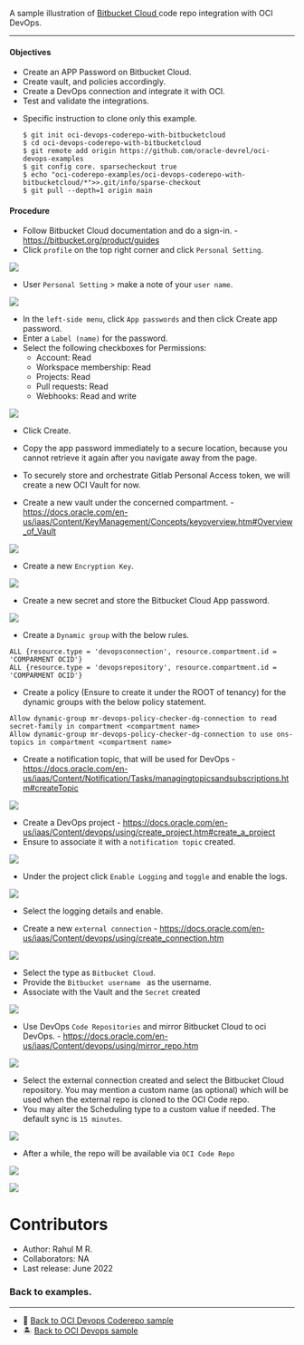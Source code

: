 A sample illustration of [Bitbucket Cloud ](https://bitbucket.org/product?&aceid=&adposition=&adgroup=92542404895&campaign=1407242867&creative=544605032325&device=c&keyword=bitbucket%20cloud&matchtype=e&network=g&placement=&ds_kids=p51241240716&ds_e=GOOGLE&ds_eid=700000001551985&ds_e1=GOOGLE&gclid=EAIaIQobChMIsa_OyLy--AIV8pJmAh079go-EAAYASAAEgLsifD_BwE&gclsrc=aw.ds) code repo integration with OCI DevOps.

--------

#### Objectives

- Create an APP Password on Bitbucket Cloud.
- Create vault, and policies accordingly.
- Create a DevOps connection and integrate it with OCI.
- Test and validate the integrations.

* Specific instruction to clone only this example.

    ```
    $ git init oci-devops-coderepo-with-bitbucketcloud
    $ cd oci-devops-coderepo-with-bitbucketcloud
    $ git remote add origin https://github.com/oracle-devrel/oci-devops-examples
    $ git config core. sparsecheckout true
    $ echo "oci-coderepo-examples/oci-devops-coderepo-with-bitbucketcloud/*">>.git/info/sparse-checkout
    $ git pull --depth=1 origin main

    ```

#### Procedure

- Follow Bitbucket Cloud documentation and do a sign-in. - https://bitbucket.org/product/guides
- Click `profile` on the top right corner and click `Personal Setting`.

![](images/bitbucket_profile.png)

- User `Personal Setting` > make a note of your `user name`.

![](images/bitbucket_username.png)

- In the `left-side menu`, click `App passwords` and then click Create app password.
- Enter a `Label (name)` for the password.
- Select the following checkboxes for Permissions:
  - Account: Read
  - Workspace membership: Read
  - Projects: Read
  - Pull requests: Read
  - Webhooks: Read and write

![](images/bitbucketpat.png)
- Click Create.
- Copy the app password immediately to a secure location, because you cannot retrieve it again after you navigate away from the page.

- To securely store and orchestrate Gitlab Personal Access token, we will create a new OCI Vault for now.

- Create a new vault under the concerned compartment. - https://docs.oracle.com/en-us/iaas/Content/KeyManagement/Concepts/keyoverview.htm#Overview_of_Vault

![](images/new_vault.png)

- Create a new `Encryption Key`.

![](images/vault_key.png)

- Create a new secret and store the Bitbucket Cloud App password.

![](images/bb_app_password.png)

- Create a `Dynamic group` with the below rules.

```
ALL {resource.type = 'devopsconnection', resource.compartment.id = 'COMPARMENT OCID'}
ALL {resource.type = 'devopsrepository', resource.compartment.id = 'COMPARMENT OCID'}
```

- Create a policy (Ensure to create it under the ROOT of tenancy) for the dynamic groups with the below policy statement.

```
Allow dynamic-group mr-devops-policy-checker-dg-connection to read secret-family in compartment <compartment name>
Allow dynamic-group mr-devops-policy-checker-dg-connection to use ons-topics in compartment <compartment name>
```

- Create a notification topic, that will be used for DevOps - https://docs.oracle.com/en-us/iaas/Content/Notification/Tasks/managingtopicsandsubscriptions.htm#createTopic

![](images/oci-notifications.png)


- Create a DevOps project - https://docs.oracle.com/en-us/iaas/Content/devops/using/create_project.htm#create_a_project
- Ensure to associate it with a `notification topic` created.

![](images/devops_project.png)

- Under the project click `Enable Logging` and `toggle`  and enable the logs.

![](images/enable_logging.png)

- Select the logging details and enable.

- Create a new  `external connection` - https://docs.oracle.com/en-us/iaas/Content/devops/using/create_connection.htm

![](images/devops_ec1.png)

- Select the type as `Bitbucket Cloud`.
- Provide the `Bitbucket username ` as the username.
- Associate with the Vault and the `Secret` created

![](images/devops_ec2.png)

- Use DevOps `Code Repositories` and mirror Bitbucket Cloud to oci DevOps. - https://docs.oracle.com/en-us/iaas/Content/devops/using/mirror_repo.htm

![](images/devops_mirror_repo.png)


- Select the external connection created and select the Bitbucket Cloud repository. You may mention a custom name (as optional) which will be used when the external repo is cloned to the OCI Code repo.
- You may alter the Scheduling type to a custom value if needed. The default sync is `15 minutes`.

![](images/create_mirror_repo.png)

- After a while, the repo will be available via `OCI Code Repo`

![](images/mirror_progress.png)

![](images/repo_mirror_completed.png)

Contributors
===========

- Author: Rahul M R.
- Collaborators: NA
- Last release: June 2022


### Back to examples.
----

- 🍿 [Back to OCI Devops Coderepo sample](./../README.md)
- 🏝️ [Back to OCI Devops sample](./../../README.md)

